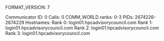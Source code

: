 FORMAT_VERSION: 7

Communicator ID: 0
Calls: 0
COMM_WORLD ranks: 0-3
PIDs: 2674226-2674229
Hostnames:
	Rank 0: login01.hpcadvisorycouncil.com
	Rank 1: login01.hpcadvisorycouncil.com
	Rank 2: login01.hpcadvisorycouncil.com
	Rank 3: login01.hpcadvisorycouncil.com
